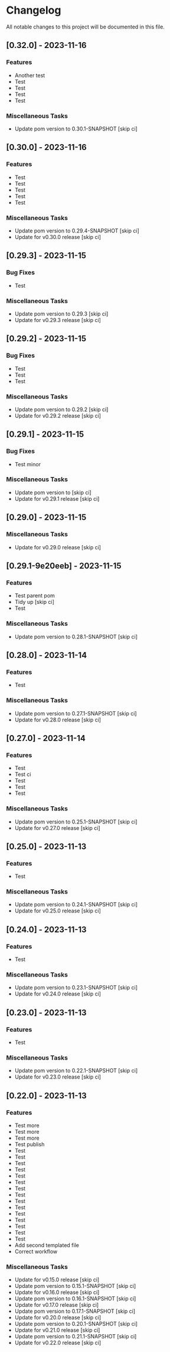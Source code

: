 # Changelog

All notable changes to this project will be documented in this file.

## [0.32.0] - 2023-11-16

### Features

- Another test
- Test
- Test
- Test
- Test

### Miscellaneous Tasks

- Update pom version to 0.30.1-SNAPSHOT [skip ci]

## [0.30.0] - 2023-11-16

### Features

- Test
- Test
- Test
- Test
- Test

### Miscellaneous Tasks

- Update pom version to 0.29.4-SNAPSHOT [skip ci]
- Update for v0.30.0 release [skip ci]

## [0.29.3] - 2023-11-15

### Bug Fixes

- Test

### Miscellaneous Tasks

- Update pom version to 0.29.3 [skip ci]
- Update for v0.29.3 release [skip ci]

## [0.29.2] - 2023-11-15

### Bug Fixes

- Test
- Test
- Test

### Miscellaneous Tasks

- Update pom version to 0.29.2 [skip ci]
- Update for v0.29.2 release [skip ci]

## [0.29.1] - 2023-11-15

### Bug Fixes

- Test minor

### Miscellaneous Tasks

- Update pom version to  [skip ci]
- Update for v0.29.1 release [skip ci]

## [0.29.0] - 2023-11-15

### Miscellaneous Tasks

- Update for v0.29.0 release [skip ci]

## [0.29.1-9e20eeb] - 2023-11-15

### Features

- Test parent pom
- Tidy up [skip ci]
- Test

### Miscellaneous Tasks

- Update pom version to 0.28.1-SNAPSHOT [skip ci]

## [0.28.0] - 2023-11-14

### Features

- Test

### Miscellaneous Tasks

- Update pom version to 0.27.1-SNAPSHOT [skip ci]
- Update for v0.28.0 release [skip ci]

## [0.27.0] - 2023-11-14

### Features

- Test
- Test ci
- Test
- Test
- Test

### Miscellaneous Tasks

- Update pom version to 0.25.1-SNAPSHOT [skip ci]
- Update for v0.27.0 release [skip ci]

## [0.25.0] - 2023-11-13

### Features

- Test

### Miscellaneous Tasks

- Update pom version to 0.24.1-SNAPSHOT [skip ci]
- Update for v0.25.0 release [skip ci]

## [0.24.0] - 2023-11-13

### Features

- Test

### Miscellaneous Tasks

- Update pom version to 0.23.1-SNAPSHOT [skip ci]
- Update for v0.24.0 release [skip ci]

## [0.23.0] - 2023-11-13

### Features

- Test

### Miscellaneous Tasks

- Update pom version to 0.22.1-SNAPSHOT [skip ci]
- Update for v0.23.0 release [skip ci]

## [0.22.0] - 2023-11-13

### Features

- Test more
- Test more
- Test more
- Test publish
- Test
- Test
- Test
- Test
- Test
- Test
- Test
- Test
- Test
- Test
- Test
- Test
- Test
- Test
- Test
- Add second templated file
- Correct workflow

### Miscellaneous Tasks

- Update for v0.15.0 release [skip ci]
- Update pom version to 0.15.1-SNAPSHOT [skip ci]
- Update for v0.16.0 release [skip ci]
- Update pom version to 0.16.1-SNAPSHOT [skip ci]
- Update for v0.17.0 release [skip ci]
- Update pom version to 0.17.1-SNAPSHOT [skip ci]
- Update for v0.20.0 release [skip ci]
- Update pom version to 0.20.1-SNAPSHOT [skip ci]
- Update for v0.21.0 release [skip ci]
- Update pom version to 0.21.1-SNAPSHOT [skip ci]
- Update for v0.22.0 release [skip ci]

<!-- generated by git-cliff -->
